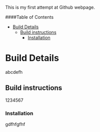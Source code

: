 This is my first attempt at Github webpage.

####Table of Contents

- [Build Details](#build-details)
  * [Build instructions](#build-instructions)
    + [Installation](#installation)

# Build Details
abcdefh

## Build instructions
1234567

### Installation
gdfhfgfhf
